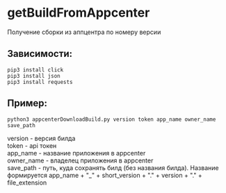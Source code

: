 # getBuildFromAppcenter
Получение сборки из аппцентра по номеру версии

## Зависимости:
`pip3 install click`</br>
`pip3 install json`</br>
`pip3 install requests`</br>

## Пример:
`python3 appcenterDownloadBuild.py version token app_name owner_name save_path`

version - версия билда</br>
token - api токен</br>
app_name - название приложения в appcenter</br>
owner_name - владелец приложения в appcenter</br>
save_path - путь, куда сохранять билд (без названия билда). Название формируется app_name + "_" + short_version + "." + version + "." + file_extension
